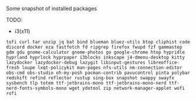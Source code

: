 Some snapshot of installed packages

TODO:

- i3(x11)

`tofi curl tar unzip jq bat bind blueman bluez-utils btop cliphist code discord docker eza fastfetch fd ripgrep firefox fwupd fzf gammastep gdm gdu gnome-calculator gnome-photos go google-chrome htop hypridle hyprland hyprlock hyprpaper i3blocks inkscape j4-dmenu-desktop kitty lazydocker lazydocker-debug lazygit libinput-gestures libreoffice-fresh loupe lxqt-policykit man-pages nfs-utils nm-connection-editor obs-cmd obs-studio oh-my-posh pacman-contrib pavucontrol pinta polybar redshift refind reflector rustup sing-box snapshot swappy swayfx sysbench tlp totem ttf-jetbrains-mono ttf-jetbrains-mono-nerd ttf-nerd-fonts-symbols-mono wget ydotool zip network-manager-applet wofi rofi`
